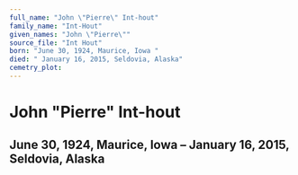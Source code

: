 ```yaml
---
full_name: "John \"Pierre\" Int-hout"
family_name: "Int-Hout"
given_names: "John \"Pierre\""
source_file: "Int Hout"
born: "June 30, 1924, Maurice, Iowa "
died: " January 16, 2015, Seldovia, Alaska"
cemetry_plot: 
---
```

# John "Pierre" Int-hout

## June 30, 1924, Maurice, Iowa – January 16, 2015, Seldovia, Alaska
